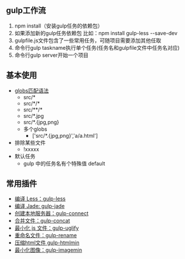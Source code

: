 ## gulp工作流
1. npm install（安装gulp任务的依赖包）
2. 如果添加新的gulp任务依赖包 比如：npm install gulp-less --save-dev
3. gulpfile.js文件包含了一些常用任务，可随项目需要添加其他任取
4. 命令行gulp taskname执行单个任务(任务名和gulpfile文件中任务名对应)
5. 命令行gulp server开始一个项目

## 基本使用
- [globs匹配语法](https://github.com/isaacs/node-glob)
    + src/\*
    + src/\*/\*
    + src/\*\*/\*
    + src/\*.jpg
    + src/\*.{jpg,png}
    + 多个globs
        * ['src/\*.{jpg,png}','a/a.html']
- 排除某些文件
    + !xxxxx
- 默认任务
    + gulp 中的任务名有个特殊值 default

## 常用插件

- [编译 Less：gulp-less](https://www.npmjs.com/package/gulp-less)
- [编译 Jade: gulp-jade](https://www.npmjs.com/package/gulp-jade)
- [创建本地服务器：gulp-connect](https://www.npmjs.com/package/gulp-connect)
- [合并文件：gulp-concat](https://www.npmjs.com/package/gulp-concat)
- [最小化 js 文件：gulp-uglify](https://www.npmjs.com/package/gulp-uglify)
- [重命名文件：gulp-rename](https://www.npmjs.com/package/gulp-rename)
- [压缩html文件 gulp-htmlmin](https://www.npmjs.com/package/gulp-minify-html)
- [最小化图像：gulp-imagemin](https://www.npmjs.com/package/gulp-imagemin)
